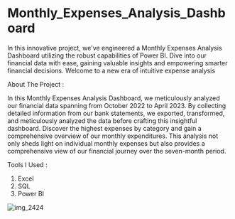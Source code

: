 # Monthly_Expenses_Analysis_Dashboard
In this innovative project, we've engineered a Monthly Expenses Analysis Dashboard utilizing the robust capabilities of Power BI. Dive into our financial data with ease, gaining valuable insights and empowering smarter financial decisions. Welcome to a new era of intuitive expense analysis

About The Project : 

In this Monthly Expenses Analysis Dashboard, we meticulously analyzed our financial data spanning from October 2022 to April 2023. By collecting detailed information from our bank statements, we exported, transformed, and meticulously analyzed the data before crafting this insightful dashboard. Discover the highest expenses by category and gain a comprehensive overview of our monthly expenditures. This analysis not only sheds light on individual monthly expenses but also provides a comprehensive view of our financial journey over the seven-month period.

Tools I Used : 
1) Excel
2) SQL
3) Power BI




![img_2424](https://github.com/Vj-r12/Monthly_Expenses_Analysis_Dashboard/assets/123143472/dbc203e9-34ad-4fda-a99a-46f02dd02c54)




